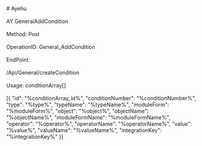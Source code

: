 <br>#     Ayehu</br>
<br>AY GeneralAddCondition</br>
<br>Method: Post</br>
<br>OperationID: General_AddCondition</br>
<br>EndPoint:</br>
<br>/Api/General/createCondition</br>
<br>Usage: conditionArray[]</br>
<br>[{
  "id": "%conditionArray_id%",
  "conditionNumber": "%conditionNumber%",
  "type": "%type%",
  "typeName": "%typeName%",
  "moduleForm": "%moduleForm%",
  "object": "%object%",
  "objectName": "%objectName%",
  "moduleFormName": "%moduleFormName%",
  "operator": "%operator%",
  "operatorName": "%operatorName%",
  "value": "%value%",
  "valueName": "%valueName%",
  "integrationKey": "%integrationKey%"
}]</br>
